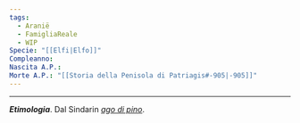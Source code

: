 ```yaml
---
tags:
  - Aranië
  - FamigliaReale
  - WIP
Specie: "[[Elfi|Elfo]]"
Compleanno: 
Nascita A.P.: 
Morte A.P.: "[[Storia della Penisola di Patriagis#-905|-905]]"
---
```


---
***Etimologia***. Dal Sindarin [*ago di pino*](https://www.elfdict.com/wt/385633).
